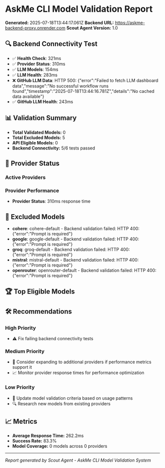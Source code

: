 # AskMe CLI Model Validation Report

**Generated:** 2025-07-18T13:44:17.061Z
**Backend URL:** https://askme-backend-proxy.onrender.com
**Scout Agent Version:** 1.0

## 🔍 Backend Connectivity Test

- ✅ **Health Check**: 321ms
- ✅ **Provider Status**: 310ms
- ✅ **LLM Models**: 154ms
- ✅ **LLM Health**: 283ms
- ❌ **GitHub LLM Data**: HTTP 500: {"error":"Failed to fetch LLM dashboard data","message":"No successful workflow runs found","timestamp":"2025-07-18T13:44:16.781Z","details":"No cached data available"}
- ✅ **GitHub LLM Health**: 243ms

## 📊 Validation Summary

- **Total Validated Models:** 0
- **Total Excluded Models:** 5
- **API Eligible Models:** 0
- **Backend Connectivity:** 5/6 tests passed

## 🤖 Provider Status

### Active Providers



### Provider Performance

- **Provider Status**: 310ms response time

## 🚫 Excluded Models

- **cohere**: cohere-default - Backend validation failed: HTTP 400: {"error":"Prompt is required"}
- **google**: google-default - Backend validation failed: HTTP 400: {"error":"Prompt is required"}
- **groq**: groq-default - Backend validation failed: HTTP 400: {"error":"Prompt is required"}
- **mistral**: mistral-default - Backend validation failed: HTTP 400: {"error":"Prompt is required"}
- **openrouter**: openrouter-default - Backend validation failed: HTTP 400: {"error":"Prompt is required"}



## 🏆 Top Eligible Models



## 🛠️ Recommendations

### High Priority
- ⚠️ Fix failing backend connectivity tests

### Medium Priority
- 🔄 Consider expanding to additional providers if performance metrics support it
- 📈 Monitor provider response times for performance optimization

### Low Priority
- 📝 Update model validation criteria based on usage patterns
- 🔍 Research new models from existing providers

## 📈 Metrics

- **Average Response Time:** 262.2ms
- **Success Rate:** 83.3%
- **Model Coverage:** 0 models across 0 providers

---

*Report generated by Scout Agent - AskMe CLI Model Validation System*